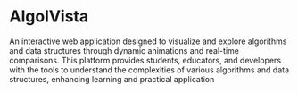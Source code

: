 # AlgolVista
 An interactive web application designed to visualize and explore algorithms and data structures through dynamic animations and real-time comparisons. This platform provides students, educators, and developers with the tools to understand the complexities of various algorithms and data structures, enhancing learning and practical application
